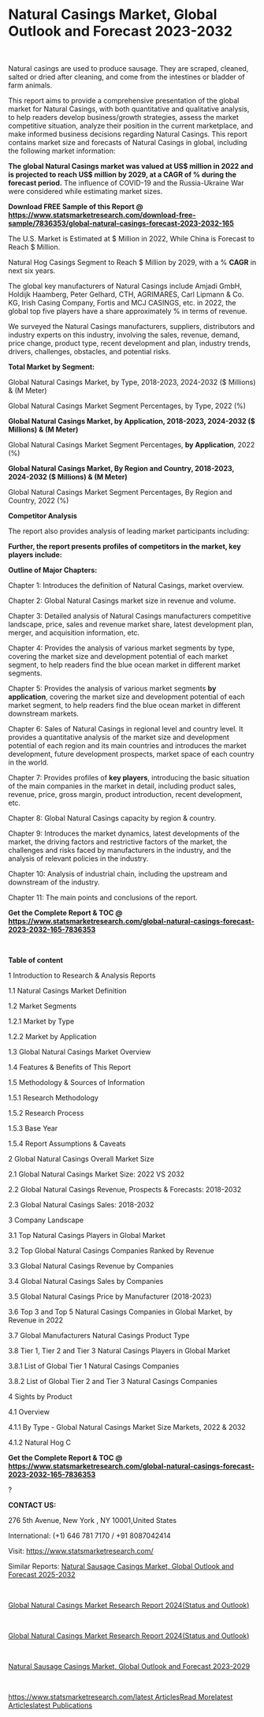 <h1>Natural Casings Market, Global Outlook and Forecast 2023-2032</h1><br/><p>Natural casings are used to produce sausage. They are scraped, cleaned, salted or dried after cleaning, and come from the intestines or bladder of farm animals.</p>
 
 
 
 <p>This report aims to provide a comprehensive presentation of the global market for Natural Casings, with both quantitative and qualitative analysis, to help readers develop business/growth strategies, assess the market competitive situation, analyze their position in the current marketplace, and make informed business decisions regarding Natural Casings. This report contains market size and forecasts of Natural Casings in global, including the following market information:</p>
 
 
 
 <p><strong>The global Natural Casings market was valued at US$ million in 2022 and is projected to reach US$ million by 2029, at a <strong>CAGR</strong> of % during the forecast period.</strong> The influence of COVID-19 and the Russia-Ukraine War were considered while estimating market sizes.</p>
 
 
 
 <p><strong>Download FREE Sample of this Report @ <a href="https://www.statsmarketresearch.com/download-free-sample/7836353/global-natural-casings-forecast-2023-2032-165">https://www.statsmarketresearch.com/download-free-sample/7836353/global-natural-casings-forecast-2023-2032-165</a></strong></p>
 
 
 
 <p>The U.S. Market is Estimated at $ Million in 2022, While China is Forecast to Reach $ Million.</p>
 
 
 
 <p>Natural Hog Casings Segment to Reach $ Million by 2029, with a % <strong>CAGR</strong> in next six years.</p>
 
 
 
 <p>The global key manufacturers of Natural Casings include Amjadi GmbH, Holdijk Haamberg, Peter Gelhard, CTH, AGRIMARES, Carl Lipmann & Co. KG, Irish Casing Company, Fortis and MCJ CASINGS, etc. in 2022, the global top five players have a share approximately % in terms of revenue.</p>
 
 
 
 <p>We surveyed the Natural Casings manufacturers, suppliers, distributors and industry experts on this industry, involving the sales, revenue, demand, price change, product type, recent development and plan, industry trends, drivers, challenges, obstacles, and potential risks.</p>
 
 
 
 <p><strong>Total Market by Segment:</strong></p>
 
 
 
 <p>Global Natural Casings Market, by Type, 2018-2023, 2024-2032 ($ Millions) & (M Meter)</p>
 
 
 
 <p>Global Natural Casings Market Segment Percentages, by Type, 2022 (%)</p>
 
 
 
 <p><strong>Global Natural Casings Market, <strong>by Application</strong>, 2018-2023, 2024-2032 ($ Millions) & (M Meter)</strong></p>
 
 
 
 <p>Global Natural Casings Market Segment Percentages, <strong>by Application</strong>, 2022 (%)</p>
 
 
 
 <p><strong>Global Natural Casings Market, By Region and Country, 2018-2023, 2024-2032 ($ Millions) & (M Meter)</strong></p>
 
 
 
 <p>Global Natural Casings Market Segment Percentages, By Region and Country, 2022 (%)</p>
 
 
 
 <p><strong>Competitor Analysis</strong></p>
 
 
 
 <p>The report also provides analysis of leading market participants including:</p>
 
 
 
 <p><strong>Further, the report presents profiles of competitors in the market, <strong>key players</strong> include:</strong></p>
 
 
 
 <p><strong>Outline of Major Chapters:</strong></p>
 
 
 
 <p>Chapter 1: Introduces the definition of Natural Casings, market overview.</p>
 
 
 
 <p>Chapter 2: Global Natural Casings market size in revenue and volume.</p>
 
 
 
 <p>Chapter 3: Detailed analysis of Natural Casings manufacturers competitive landscape, price, sales and revenue market share, latest development plan, merger, and acquisition information, etc.</p>
 
 
 
 <p>Chapter 4: Provides the analysis of various market segments by type, covering the market size and development potential of each market segment, to help readers find the blue ocean market in different market segments.</p>
 
 
 
 <p>Chapter 5: Provides the analysis of various market segments <strong>by application</strong>, covering the market size and development potential of each market segment, to help readers find the blue ocean market in different downstream markets.</p>
 
 
 
 <p>Chapter 6: Sales of Natural Casings in regional level and country level. It provides a quantitative analysis of the market size and development potential of each region and its main countries and introduces the market development, future development prospects, market space of each country in the world.</p>
 
 
 
 <p>Chapter 7: Provides profiles of <strong>key players</strong>, introducing the basic situation of the main companies in the market in detail, including product sales, revenue, price, gross margin, product introduction, recent development, etc.</p>
 
 
 
 <p>Chapter 8: Global Natural Casings capacity by region & country.</p>
 
 
 
 <p>Chapter 9: Introduces the market dynamics, latest developments of the market, the driving factors and restrictive factors of the market, the challenges and risks faced by manufacturers in the industry, and the analysis of relevant policies in the industry.</p>
 
 
 
 <p>Chapter 10: Analysis of industrial chain, including the upstream and downstream of the industry.</p>
 
 
 
 <p>Chapter 11: The main points and conclusions of the report.</p>
 
 
 
 <div><b>Get the Complete Report & TOC @ <a href="https://www.statsmarketresearch.com/global-natural-casings-forecast-2023-2032-165-7836353">https://www.statsmarketresearch.com/global-natural-casings-forecast-2023-2032-165-7836353</a></b></div>
 
 
 
 <p><br />
 
 <b>Table of content</b></p>
 
 
 
 <p>1 Introduction to Research & Analysis Reports<br />
 
 1.1 Natural Casings Market Definition<br />
 
 1.2 Market Segments<br />
 
 1.2.1 Market by Type<br />
 
 1.2.2 Market by Application<br />
 
 1.3 Global Natural Casings Market Overview<br />
 
 1.4 Features & Benefits of This Report<br />
 
 1.5 Methodology & Sources of Information<br />
 
 1.5.1 Research Methodology<br />
 
 1.5.2 Research Process<br />
 
 1.5.3 Base Year<br />
 
 1.5.4 Report Assumptions & Caveats<br />
 
 2 Global Natural Casings Overall Market Size<br />
 
 2.1 Global Natural Casings Market Size: 2022 VS 2032<br />
 
 2.2 Global Natural Casings Revenue, Prospects & Forecasts: 2018-2032<br />
 
 2.3 Global Natural Casings Sales: 2018-2032<br />
 
 3 Company Landscape<br />
 
 3.1 Top Natural Casings Players in Global Market<br />
 
 3.2 Top Global Natural Casings Companies Ranked by Revenue<br />
 
 3.3 Global Natural Casings Revenue by Companies<br />
 
 3.4 Global Natural Casings Sales by Companies<br />
 
 3.5 Global Natural Casings Price by Manufacturer (2018-2023)<br />
 
 3.6 Top 3 and Top 5 Natural Casings Companies in Global Market, by Revenue in 2022<br />
 
 3.7 Global Manufacturers Natural Casings Product Type<br />
 
 3.8 Tier 1, Tier 2 and Tier 3 Natural Casings Players in Global Market<br />
 
 3.8.1 List of Global Tier 1 Natural Casings Companies<br />
 
 3.8.2 List of Global Tier 2 and Tier 3 Natural Casings Companies<br />
 
 4 Sights by Product<br />
 
 4.1 Overview<br />
 
 4.1.1 By Type - Global Natural Casings Market Size Markets, 2022 & 2032<br />
 
 4.1.2 Natural Hog C</p>
 
 
 
 <div><b>Get the Complete Report & TOC @ <a href="https://www.statsmarketresearch.com/global-natural-casings-forecast-2023-2032-165-7836353">https://www.statsmarketresearch.com/global-natural-casings-forecast-2023-2032-165-7836353</a></b></div>
 
 
 
 <p>? </p>
 
 
 
 <p><b>CONTACT US:</b><br />
 
 276 5th Avenue, New York , NY 10001,United States<br />
 
 International: (+1) 646 781 7170 / +91 8087042414<br />
 
 Visit: <a href="https://www.statsmarketresearch.com/">https://www.statsmarketresearch.com/</a><br />
 
 Similar Reports: <a href="https://www.statsmarketresearch.com/global-natural-casings-forecast-2023-2032-165-7836353">Natural Sausage Casings Market, Global Outlook and Forecast 2025-2032</a><br />
 
 <br />
 
 <a href="https://www.statsmarketresearch.com/global-natural-casings-forecast-2023-2032-165-7836353">Global Natural Casings Market Research Report 2024(Status and Outlook)</a><br />
 
 <br />
 
 <a href="https://www.statsmarketresearch.com/global-natural-casings-forecast-2023-2032-165-7836353">Global Natural Casings Market Research Report 2024(Status and Outlook)</a><br />
 
 <br />
 
 <a href="https://www.statsmarketresearch.com/global-natural-casings-forecast-2023-2032-165-7836353">Natural Sausage Casings Market, Global Outlook and Forecast 2023-2029</a><br />
 
 <br />
 
 <a href="https://gyeongbokgung.com">https://www.statsmarketresearch.com/</a><a href="https://hallyeomaritime.com">latest Articles</a><a href="https://jingwansa.com">Read More</a><a href="https://nguoiviet.jp/">latest Articles</a><a href="https://www.intelmarketresearch.com/">latest Publications</a></p>